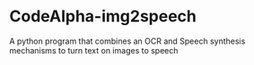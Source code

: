 # CodeAlpha-img2speech
A python program that combines an OCR and Speech synthesis mechanisms to turn text on images to speech
